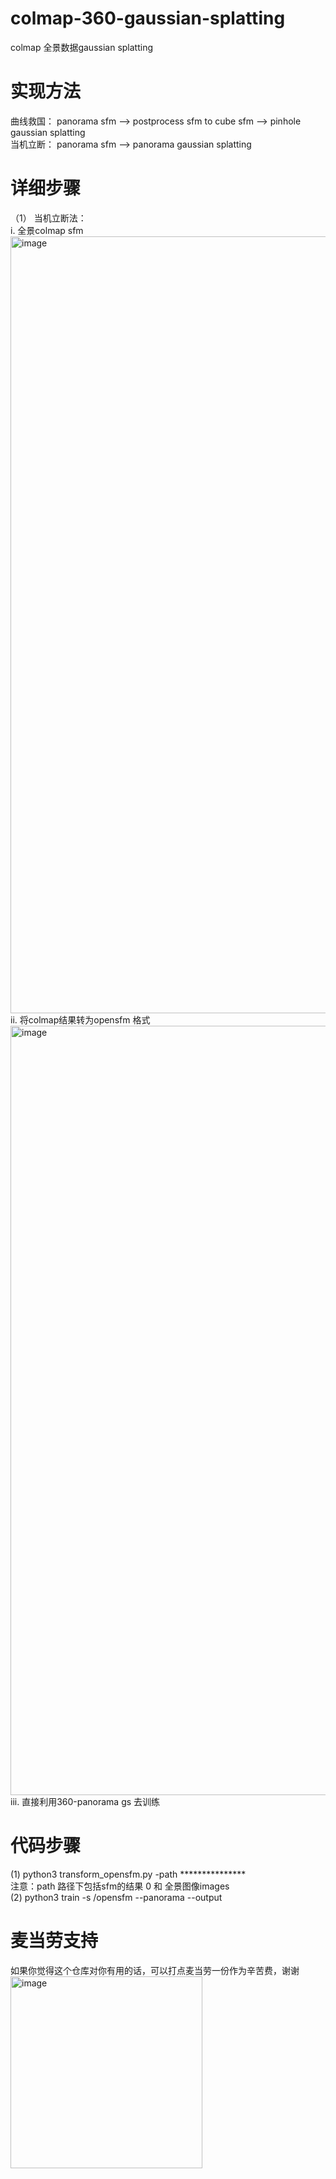 # colmap-360-gaussian-splatting   
colmap 全景数据gaussian splatting  
# 实现方法    
曲线救国： panorama sfm --> postprocess sfm to cube sfm --> pinhole gaussian splatting   
当机立断： panorama sfm --> panorama gaussian splatting   
# 详细步骤  
（1） 当机立断法：   
i. 全景colmap sfm    
<img width="1243" alt="image" src="https://github.com/user-attachments/assets/51d62b7f-7cee-44db-9707-0f5386ab3fca">
ii. 将colmap结果转为opensfm 格式   
<img width="1231" alt="image" src="https://github.com/user-attachments/assets/fb270488-3cd1-43d2-bc6b-3ebc29990e6d">
iii. 直接利用360-panorama gs 去训练   


# 代码步骤   
(1) python3 transform_opensfm.py -path ***************    
 注意：path 路径下包括sfm的结果 0 和 全景图像images    
(2) python3 train -s /opensfm --panorama --output   
# 麦当劳支持    
如果你觉得这个仓库对你有用的话，可以打点麦当劳一份作为辛苦费，谢谢   
<img width="307" alt="image" src="https://github.com/user-attachments/assets/01ae0fbb-6f6b-48bc-a651-e2fc4ae6af93">


